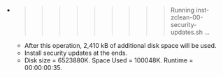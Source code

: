 * >>>>>>>>> Running inst-zclean-00-security-updates.sh ...
  * After this operation, 2,410 kB of additional disk space will be used.
  * Install security updates at the ends.
  * Disk size = 6523880K. Space Used = 100048K. Runtime = 00:00:00:35.
